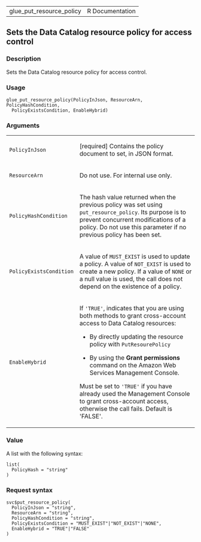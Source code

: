 <table style="width: 100%;">
<tbody>
<tr class="odd">
<td>glue_put_resource_policy</td>
<td style="text-align: right;">R Documentation</td>
</tr>
</tbody>
</table>

## Sets the Data Catalog resource policy for access control

### Description

Sets the Data Catalog resource policy for access control.

### Usage

    glue_put_resource_policy(PolicyInJson, ResourceArn, PolicyHashCondition,
      PolicyExistsCondition, EnableHybrid)

### Arguments

<table>
<colgroup>
<col style="width: 35%" />
<col style="width: 65%" />
</colgroup>
<tbody>
<tr class="odd">
<td><code
id="glue_put_resource_policy_:_PolicyInJson">PolicyInJson</code></td>
<td><p>[required] Contains the policy document to set, in JSON
format.</p></td>
</tr>
<tr class="even">
<td><code
id="glue_put_resource_policy_:_ResourceArn">ResourceArn</code></td>
<td><p>Do not use. For internal use only.</p></td>
</tr>
<tr class="odd">
<td><code
id="glue_put_resource_policy_:_PolicyHashCondition">PolicyHashCondition</code></td>
<td><p>The hash value returned when the previous policy was set using
<code>put_resource_policy</code>. Its purpose is to prevent concurrent
modifications of a policy. Do not use this parameter if no previous
policy has been set.</p></td>
</tr>
<tr class="even">
<td><code
id="glue_put_resource_policy_:_PolicyExistsCondition">PolicyExistsCondition</code></td>
<td><p>A value of <code>MUST_EXIST</code> is used to update a policy. A
value of <code>NOT_EXIST</code> is used to create a new policy. If a
value of <code>NONE</code> or a null value is used, the call does not
depend on the existence of a policy.</p></td>
</tr>
<tr class="odd">
<td><code
id="glue_put_resource_policy_:_EnableHybrid">EnableHybrid</code></td>
<td><p>If <code>'TRUE'</code>, indicates that you are using both methods
to grant cross-account access to Data Catalog resources:</p>
<ul>
<li><p>By directly updating the resource policy with
<code>PutResourePolicy</code></p></li>
<li><p>By using the <strong>Grant permissions</strong> command on the
Amazon Web Services Management Console.</p></li>
</ul>
<p>Must be set to <code>'TRUE'</code> if you have already used the
Management Console to grant cross-account access, otherwise the call
fails. Default is 'FALSE'.</p></td>
</tr>
</tbody>
</table>

### Value

A list with the following syntax:

    list(
      PolicyHash = "string"
    )

### Request syntax

    svc$put_resource_policy(
      PolicyInJson = "string",
      ResourceArn = "string",
      PolicyHashCondition = "string",
      PolicyExistsCondition = "MUST_EXIST"|"NOT_EXIST"|"NONE",
      EnableHybrid = "TRUE"|"FALSE"
    )
